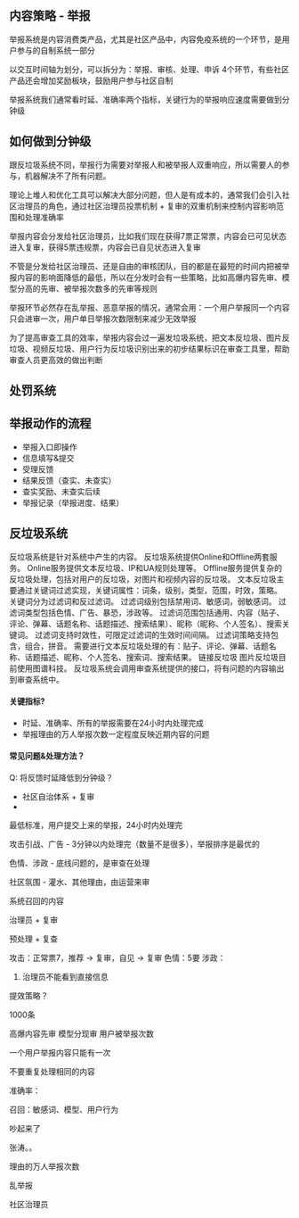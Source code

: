 ## 内容策略 - 举报


举报系统是内容消费类产品，尤其是社区产品中，内容免疫系统的一个环节，是用户参与的自制系统一部分

以交互时间轴为划分，可以拆分为：举报、审核、处理、申诉 4个环节，有些社区产品还会增加奖励板块，鼓励用户参与社区自制


举报系统我们通常看时延、准确率两个指标，关键行为的举报响应速度需要做到分钟级


## 如何做到分钟级

跟反垃圾系统不同，举报行为需要对举报人和被举报人双重响应，所以需要人的参与，机器解决不了所有问题。

理论上堆人和优化工具可以解决大部分问题，但人是有成本的，通常我们会引入社区治理员的角色，通过社区治理员投票机制 + 复审的双重机制来控制内容影响范围和处理准确率

举报内容会分发给社区治理员，比如我们现在获得7票正常票，内容会已可见状态进入复审，获得5票违规票，内容会已自见状态进入复审

不管是分发给社区治理员、还是自由的审核团队，目的都是在最短的时间内把被举报内容的影响面降低的最低，所以在分发时会有一些策略，比如高爆内容先审、模型分高的先审、被举报次数多的先审等规则


举报环节必然存在乱举报、恶意举报的情况，通常会用：一个用户举报同一个内容只会进审一次，用户单日举报次数限制来减少无效举报

为了提高审查工具的效率，举报内容会过一遍发垃圾系统，把文本反垃圾、图片反垃圾、视频反垃圾、用户行为反垃圾识别出来的初步结果标识在审查工具里，帮助审查人员更高效的做出判断



## 处罚系统







## 举报动作的流程

* 举报入口即操作
* 信息填写&提交
* 受理反馈
* 结果反馈（查实、未查实）
* 查实奖励、未查实后续
* 举报记录（举报进度、结果）



## 反垃圾系统

反垃圾系统是针对系统中产生的内容。
反垃圾系统提供Online和Offline两套服务。
Online服务提供文本反垃圾、IP和UA规则处理等。
Offline服务提供复杂的反垃圾处理，包括对用户的反垃圾，对图片和视频内容的反垃圾。
文本反垃圾主要通过关键词过滤实现，关键词属性：词条，级别，类型，范围，时效，策略。
关键词分为过滤词和反过滤词。
过滤词级别包括禁用词、敏感词，弱敏感词。
过滤词类型包括色情、广告、暴恐，涉政等。
过滤词范围包括通用、内容（贴子、评论、弹幕、话题名称、话题描述、搜索结果）、昵称（昵称、个人签名）、搜索关键词。
过滤词支持时效性，可限定过滤词的生效时间间隔。
过滤词策略支持包含，组合，拼音。
需要进行文本反垃圾处理的有：贴子、评论、弹幕、话题名称、话题描述、昵称、个人签名、搜索词、搜索结果。
链接反垃圾
图片反垃圾目前使用图谱科技。
反垃圾系统会调用审查系统提供的接口，将有问题的内容输出到审查系统中。









#### 关键指标?

* 时延、准确率、所有的举报需要在24小时内处理完成
* 举报理由的万人举报次数一定程度反映近期内容的问题


#### 常见问题&处理方法？

Q: 将反馈时延降低到分钟级？

* 社区自治体系 + 复审
* 






 
 

最低标准，用户提交上来的举报，24小时内处理完

攻击引战、广告 - 3分钟以内处理完（数量不是很多），举报排序是最优的

色情、涉政 - 底线问题的，是审查在处理

社区氛围 - 灌水、其他理由，由运营来审

系统召回的内容


治理员 + 复审

预处理 + 复查

攻击：正常票7，推荐 -> 复审，自见 -> 复审
色情：5要
涉政：





1. 治理员不能看到直接信息


提效策略？

1000条 

高爆内容先审
模型分现审
用户被举报次数

一个用户举报内容只能有一次

不要重复处理相同的内容

准确率：


召回：敏感词、模型、用户行为

吵起来了

张涛。。


理由的万人举报次数

乱举报

社区治理员








